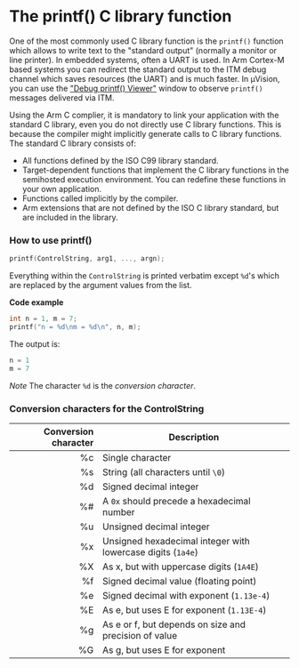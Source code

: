 # The printf() C library function

One of the most commonly used C library function is the `printf()` function which allows to write text to the "standard output" (normally a monitor or line printer). In embedded systems, often a UART is used. In Arm Cortex-M based systems you can redirect the standard output to the ITM debug channel which saves resources (the UART) and is much faster. In µVision, you can use the ["Debug printf() Viewer"](https://www.keil.com/support/man/docs/uv4/uv4_db_dbg_printf_viewer.htm) window to observe `printf()` messages delivered via ITM.

Using the Arm C complier, it is mandatory to link your application with the standard C library, even you do not directly use C library functions. This is because the compiler might implicitly generate calls to C library functions.
The standard C library consists of:
- All functions defined by the ISO C99 library standard.
- Target-dependent functions that implement the C library functions in the semihosted execution environment. You can redefine these functions in your own application.
- Functions called implicitly by the compiler.
- Arm extensions that are not defined by the ISO C library standard, but are included in the library.

### How to use printf()

```c
printf(ControlString, arg1, ..., argn);
```
Everything within the `ControlString` is printed verbatim except `%d`'s
which are replaced by the argument values from the list.

**Code example**
```c
int n = 1, m = 7;
printf("n = %d\nm = %d\n", n, m);
```
The output is:
```c
n = 1
m = 7
```
*Note*
The character `%d` is the *conversion character*.

### Conversion characters for the ControlString

| Conversion character | Description |
|---:|---|
| %c | Single character
| %s | String (all characters until `\0`)
| %d | Signed decimal integer
| %# | A `0x` should precede a hexadecimal number
| %u | Unsigned decimal integer
| %x | Unsigned hexadecimal integer with lowercase digits (`1a4e`)
| %X | As x, but with uppercase digits (`1A4E`)
| %f | Signed decimal value (floating point)
| %e | Signed decimal with exponent (`1.13e-4`)
| %E | As e, but uses E for exponent (`1.13E-4`)
| %g | As e or f, but depends on size and precision of value
| %G | As g, but uses E for exponent
